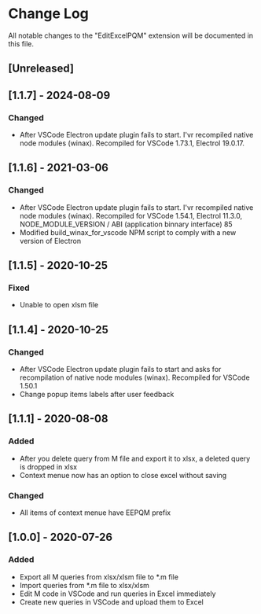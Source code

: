 # Change Log

All notable changes to the "EditExcelPQM" extension will be documented in this file.

## [Unreleased]

## [1.1.7] - 2024-08-09
### Changed
- After VSCode Electron update plugin fails to start. I'vr recompiled native node modules (winax). Recompiled for VSCode 1.73.1, Electrol 19.0.17.

## [1.1.6] - 2021-03-06
### Changed
- After VSCode Electron update plugin fails to start. I'vr recompiled native node modules (winax). Recompiled for VSCode 1.54.1, Electrol 11.3.0, NODE_MODULE_VERSION / ABI (application binnary interface) 85
- Modified build_winax_for_vscode NPM script to comply with a new version of Electron

## [1.1.5] - 2020-10-25
### Fixed
- Unable to open xlsm file

## [1.1.4] - 2020-10-25
### Changed
- After VSCode Electron update plugin fails to start and asks for recompilation of native node modules (winax). Recompiled for VSCode 1.50.1
- Change popup items labels after user feedback

## [1.1.1] - 2020-08-08
### Added
- After you delete query from M file and export it to xlsx, a deleted query is dropped in xlsx
- Context menue now has an option to close excel without saving
### Changed
- All items of context menue have EEPQM prefix

## [1.0.0] - 2020-07-26
### Added
- Export all M queries from xlsx/xlsm file to *.m file
- Import queries from *.m file to xlsx/xlsm
- Edit M code in VSCode and run queries in Excel immediately
- Create new queries in VSCode and upload them to Excel
